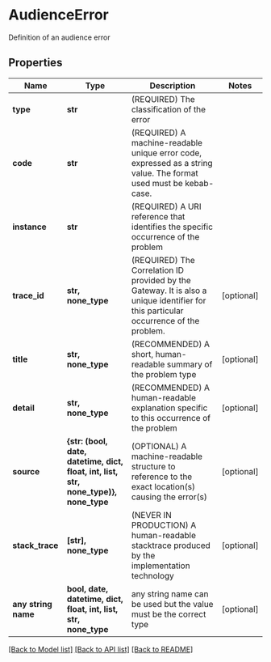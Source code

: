 # AudienceError

Definition of an audience error

## Properties
Name | Type | Description | Notes
------------ | ------------- | ------------- | -------------
**type** | **str** | (REQUIRED) The classification of the error | 
**code** | **str** | (REQUIRED) A machine-readable unique error code, expressed as a string value. The format used must be kebab-case. | 
**instance** | **str** | (REQUIRED) A URI reference that identifies the specific occurrence of the problem | 
**trace_id** | **str, none_type** | (REQUIRED) The Correlation ID provided by the Gateway. It is also a unique identifier for this particular occurrence of the problem. | [optional] 
**title** | **str, none_type** | (RECOMMENDED) A short, human-readable summary of the problem type | [optional] 
**detail** | **str, none_type** | (RECOMMENDED) A human-readable explanation specific to this occurrence of the problem | [optional] 
**source** | **{str: (bool, date, datetime, dict, float, int, list, str, none_type)}, none_type** | (OPTIONAL) A machine-readable structure to reference to the exact location(s) causing the error(s) | [optional] 
**stack_trace** | **[str], none_type** | (NEVER IN PRODUCTION) A human-readable stacktrace produced by the implementation technology | [optional] 
**any string name** | **bool, date, datetime, dict, float, int, list, str, none_type** | any string name can be used but the value must be the correct type | [optional]

[[Back to Model list]](../README.md#documentation-for-models) [[Back to API list]](../README.md#documentation-for-api-endpoints) [[Back to README]](../README.md)


